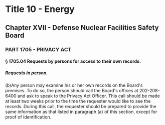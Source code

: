 
# Title 10 - Energy
## Chapter XVII - Defense Nuclear Facilities Safety Board
### PART 1705 - PRIVACY ACT
#### § 1705.04 Requests by persons for access to their own records.
##### Requests in person.

(b)Any person may examine his or her own records on the Board's premises. To do so, the person should call the Board's offices at 202-208-6400 and ask to speak to the Privacy Act Officer. This call should be made at least two weeks prior to the time the requester would like to see the records. During this call, the requester should be prepared to provide the same information as that listed in paragraph (a) of this section, except for proof of identification.
